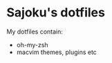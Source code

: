 Sajoku's dotfiles
=================

My dotfiles contain: 
- oh-my-zsh
- macvim themes, plugins etc

